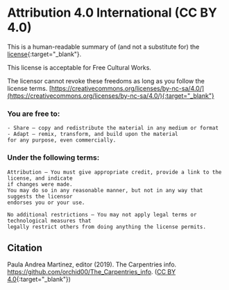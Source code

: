 # Attribution 4.0 International (CC BY 4.0)

This is a human-readable summary of (and not a substitute for) the 
[license](https://creativecommons.org/licenses/by/4.0/legalcode){:target="_blank"}.

This license is acceptable for Free Cultural Works.

The licensor cannot revoke these freedoms as long as you follow the license terms.
[https://creativecommons.org/licenses/by-nc-sa/4.0/](https://creativecommons.org/licenses/by-nc-sa/4.0/){:target="_blank"}

### You are free to:

    - Share — copy and redistribute the material in any medium or format
    - Adapt — remix, transform, and build upon the material
    for any purpose, even commercially.


### Under the following terms:

    Attribution — You must give appropriate credit, provide a link to the license, and indicate 
    if changes were made. 
    You may do so in any reasonable manner, but not in any way that suggests the licensor 
    endorses you or your use.

    No additional restrictions — You may not apply legal terms or technological measures that 
    legally restrict others from doing anything the license permits.

## Citation

Paula Andrea Martinez, editor (2019). The Carpentries info. https://github.com/orchid00/The_Carpentries_info. 
([CC BY 4.0](https://creativecommons.org/licenses/by-nc-sa/4.0/){:target="_blank"})



